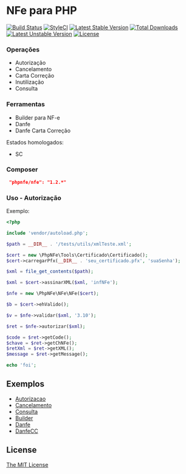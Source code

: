 # NFe para PHP

[![Build Status](https://travis-ci.org/phpnfe/tools.svg?branch=master&format=flat)](https://travis-ci.org/phpnfe/tools)
[![StyleCI](https://styleci.io/repos/62751104/shield?style=flat)](https://styleci.io/repos/62751104)
[![Latest Stable Version](https://poser.pugx.org/phpnfe/nfe/v/stable?format=flat)](https://packagist.org/packages/phpnfe/nfe)
[![Total Downloads](https://poser.pugx.org/phpnfe/nfe/downloads?format=flat)](https://packagist.org/packages/phpnfe/nfe)
[![Latest Unstable Version](https://poser.pugx.org/phpnfe/nfe/v/unstable?format=flat)](https://packagist.org/packages/phpnfe/nfe)
[![License](https://poser.pugx.org/phpnfe/nfe/license?format=flat)](https://packagist.org/packages/phpnfe/nfe)

### Operações
- Autorização
- Cancelamento
- Carta Correção
- Inutilização
- Consulta

### Ferramentas
- Builder para NF-e
- Danfe
- Danfe Carta Correção

Estados homologados:
 - SC
 
### Composer

```json
 "phpnfe/nfe": "1.2.*"
```


### Uso - Autorização

Exemplo:

```php
<?php

include 'vendor/autoload.php';

$path = __DIR__ . '/tests/utils/xmlTeste.xml';

$cert = new \PhpNFe\Tools\Certificado\Certificado();
$cert->carregarPfx(__DIR__ . 'seu_certificado.pfx', 'suaSenha');

$xml = file_get_contents($path);

$xml = $cert->assinarXML($xml, 'infNFe');

$nfe = new \PhpNFe\NFe\NFe($cert);

$b = $cert->ehValido();

$v = $nfe->validar($xml, '3.10');

$ret = $nfe->autorizar($xml);

$code = $ret->getCode();
$chave = $ret->getChNFe();
$retXml = $ret->getXML();
$message = $ret->getMessage();

echo 'foi';
```

## Exemplos

- [Autorizacao](/Exemplos/autorizar.php)
- [Cancelamento](/Exemplos/cancelar.php)
- [Consulta](/Exemplos/consulta.php)
- [Builder](/Exemplos/gerar.php)
- [Danfe](/Exemplos/danfe.php)
- [DanfeCC](/Exemplos/danfeCC.php)

## License

[The MIT License](/LICENSE)
